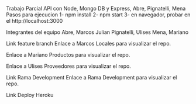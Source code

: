 Trabajo Parcial API con Node, Mongo DB y Express, Abre, Pignatelli, Mena
Pasos para ejecucion
1- npm install 2- npm start 3- en navegador, probar en el http://localhost:3000

Integrantes del equipo
Abre, Marcos Julian Pignatelli, Ulises Mena, Mariano

Link feature branch
Enlace a Marcos Locales para visualizar el repo.

Enlace a Mariano Productos para visualizar el repo.

Enlace a Ulises Proveedores para visualizar el repo.

Link Rama Development
Enlace a Rama Development para visualizar el repo.

Link Deploy Heroku